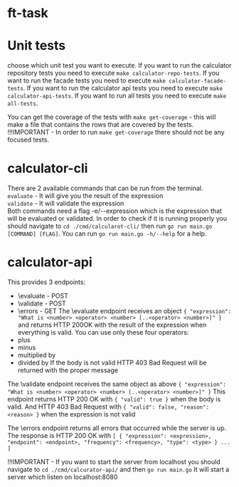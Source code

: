 # ft-task

# Unit tests
choose which unit test you want to execute.
If you want to run the calculator repository tests you need to execute `make calculator-repo-tests`.
If you want to run the facade tests you need to execute `make calculator-facade-tests`.
If you want to run the calculator api tests you need to execute `make calculator-api-tests`.
If you want to run all tests you need to execute `make all-tests`.

You can get the coverage of the tests with `make get-coverage` - this will make a file that contains the rows that are covered by the tests.
!!!IMPORTANT - In order to run `make get-coverage` there should not be any focused tests.

# calculator-cli
There are 2 available commands that can be run from the terminal.</br>
`evaluate` - It will give you the result of the expression</br>
`validate` - It will validate the expression</br>
Both commands need a flag -e/--expression which is the expression that will be evaluated or validated.
In order to check if it is running properly you should navigate to `cd ./cmd/calcularot-cli/` then run
`go run main.go [COMMAND] [FLAG]`. You can run `go run main.go -h/--help` for a help.

# calculator-api
This provides 3 endpoints:
 - \evaluate - POST
 - \validate - POST
 - \errors - GET
 The \evaluate endpoint receives an object
`{
    "expression": "What is <number> <operator> <number> [..<operator> <number>]"
}`
and returns HTTP 200OK with the result of the expression when everything is valid. You can use only these four operators:
  - plus
  - minus
  - multiplied by
  - divided by
If the body is not valid HTTP 403 Bad Request will be returned with the proper message

The \validate endpoint receives the same object as above `{
    "expression": "What is <number> <operator> <number> [..<operator> <number>]"
}` 
This endpoint returns HTTP 200 OK with 
`{
    "valid": true
}` when the body is valid.
And HTTP 403 Bad Request with 
`{
    "valid": false,
    "reason": <reason>
}` when the expression is not valid

The \errors endpoint returns all errors that occurred while the server is up.
The response is HTTP 200 OK with 
`[
    {
        "expression": <expression>,
        "endpoint": <endpoint>,
        "frequency": <frequency>,
        "type": <type>
    }
    ...
]`

!!!IMPORTANT - If you want to start the server from localhost you should navigate to `cd ./cmd/calcurator-api/` and then `go run main.go`
It will start a server which listen on localhost:8080
